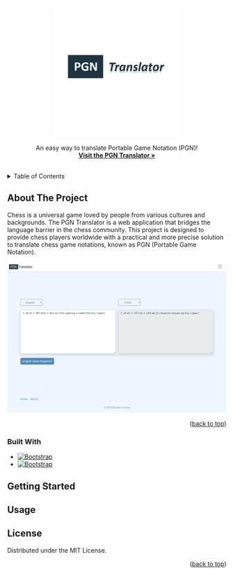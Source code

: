 <a name="readme-top"></a>

<!-- PROJECT LOGO -->
<br />
<div align="center">
  <a href="https://www.pgntranslator.com/about/">
    <img src="readme_images/Logo.png" alt="Logo" width="300">
  </a>

  <p align="center">
    An easy way to translate Portable Game Notation (PGN)!
    <br />
    <a href="https://github.com/othneildrew/Best-README-Template"><strong>Visit the PGN Translator »</strong></a>
    <br />
    <br />
  </p>
</div>

<!-- TABLE OF CONTENTS -->
<details>
  <summary>Table of Contents</summary>
  <ol>
    <li>
      <a href="#about-the-project">About The Project</a>
      <ul>
        <li><a href="#built-with">Built With</a></li>
      </ul>
    </li>
    <li>
      <a href="#getting-started">Getting Started</a>
      <ul>
        <li><a href="#prerequisites">Prerequisites</a></li>
        <li><a href="#installation">Installation</a></li>
      </ul>
    </li>
    <li><a href="#usage">Usage</a></li>
    <li><a href="#license">License</a></li>
    <li><a href="#contact">Contact</a></li>
  </ol>
</details>

<!-- ABOUT THE PROJECT -->
## About The Project

Chess is a universal game loved by people from various cultures and backgrounds. The PGN Translator is a web application that bridges the language barrier in the chess community. This project is designed to provide chess players worldwide with a practical and more precise solution to translate chess game notations, known as PGN (Portable Game Notation).

[![PGN Trnaslator][product-screenshot]](https://www.pgntranslator.com/)

<p align="right">(<a href="#readme-top">back to top</a>)</p>

### Built With

* [![Bootstrap][Bootstrap.com]][Bootstrap-url]
* [![Bootstrap][Bootstrap.com]][Bootstrap-url]


<!-- GETTING STARTED -->
## Getting Started




<!-- USAGE EXAMPLES -->
## Usage



<!-- LICENSE -->
## License

Distributed under the MIT License.

<p align="right">(<a href="#readme-top">back to top</a>)</p>

<!-- MARKDOWN LINKS & IMAGES -->
[product-screenshot]: readme_images/Project-screenshot.png
[Bootstrap.com]: https://img.shields.io/badge/Bootstrap-563D7C?style=for-the-badge&logo=bootstrap&logoColor=white
[Bootstrap-url]: https://getbootstrap.com
